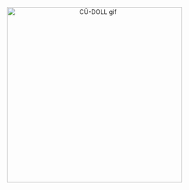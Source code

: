 <div align="center">
  <img src="https://github.com/user-attachments/assets/b7cc1eea-3d1a-48fe-bf09-f81e17dcd59e" alt="CŨ-DOLL gif" width="400">
</div>


<!--
**OLD-D0LL/OLD-D0LL** is a ✨ _special_ ✨ repository because its `README.md` (this file) appears on your GitHub profile.

Here are some ideas to get you started:

- 🔭 I’m currently working on ...
- 🌱 I’m currently learning ...
- 👯 I’m looking to collaborate on ...
- 🤔 I’m looking for help with ...
- 💬 Ask me about ...
- 📫 How to reach me: ...
- 😄 Pronouns: ...
- ⚡ Fun fact: ...
-->
